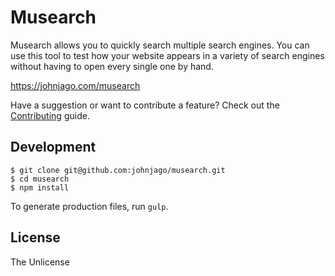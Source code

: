 # Musearch

Musearch allows you to quickly search multiple search engines. You can use
this tool to test how your website appears in a variety of search engines
without having to open every single one by hand.

https://johnjago.com/musearch

Have a suggestion or want to contribute a feature? Check out the
[Contributing](CONTRIBUTING.md) guide.

## Development

    $ git clone git@github.com:johnjago/musearch.git
    $ cd musearch
    $ npm install

To generate production files, run `gulp`.

## License

The Unlicense
